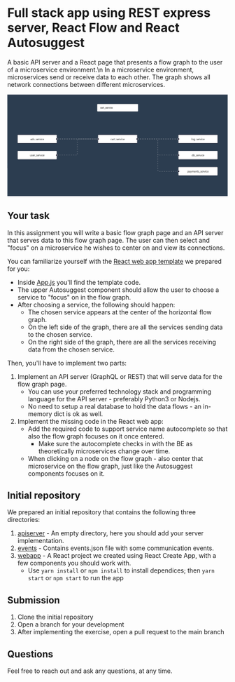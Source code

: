 # Full stack app using REST express server, React Flow and React Autosuggest

A basic API server and a React page that presents a flow graph to the user of a microservice environment.\n
In a microservice environment, microservices send or receive data to each other.
The graph shows all network connections between different microservices.

![image info](./pictures/services-graph.png)

## Your task

In this assignment you will write a basic flow graph page and an API server that serves data to this flow graph page.
The user can then select and "focus" on a microservice he wishes to center on and view its connections.

You can familiarize yourself with the [React web app template](webapp/) we prepared for you:
   - Inside [App.js](webapp/src/App.js) you'll find the template code.
   - The upper Autosuggest component should allow the user to choose a service to "focus" on in the flow graph.
   - After choosing a service, the following should happen:
      - The chosen service appears at the center of the horizontal flow graph.
      - On the left side of the graph, there are all the services sending data to the chosen service.
      - On the right side of the graph, there are all the services receiving data from the chosen service.

Then, you'll have to implement two parts:
1. Implement an API server (GraphQL or REST) that will serve data for the flow graph page.
   - You can use your preferred technology stack and programming language for the API server - preferably Python3 or Nodejs.
   - No need to setup a real database to hold the data flows - an in-memory dict is ok as well.
2. Implement the missing code in the React web app:
   - Add the required code to support service name autocomplete so that also the flow graph focuses on it once entered.
      * Make sure the autocomplete checks in with the BE as theoretically microservices change over time.
   - When clicking on a node on the flow graph - also center that microservice on the flow graph, just like the Autosuggest components focuses on it. 


## Initial repository

We prepared an initial repository that contains the following three directories:

1. [apiserver](apiserver/) - An empty directory, here you should add your server implementation.
2. [events](events/) - Contains events.json file with some communication events.
3. [webapp](webapp/) - A React project we created using React Create App, with a few components you should work with.
   - Use `yarn install` or `npm install` to install dependices; then `yarn start` or `npm start` to run the app

## Submission

1. Clone the initial repository
2. Open a branch for your development
3. After implementing the exercise, open a pull request to the main branch

## Questions

Feel free to reach out and ask any questions, at any time.
